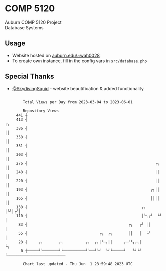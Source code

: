 # COMP 5120
Auburn COMP 5120 Project  
Database Systems

## Usage
- Website hosted on [auburn.edu/~wah0028](https://webhome.auburn.edu/~wah0028/)
- To create own instance, fill in the config vars in `src/database.php`

## Special Thanks
- [@SkydivingSquid](https://github.com/SkydivingSquid) - website beautification & added functionality

```

        Total Views per Day from 2023-03-04 to 2023-06-01

        Repository Views
     441 ┼
     413 ┤                                                            ╭╮
     386 ┤                                                            ││
     358 ┤                                                            ││
     331 ┤                                                            ││
     303 ┤                                                            ││
     276 ┤                                                         ╭╮ ││
     248 ┤                                                         ││ ││
     220 ┤                                                         ││ ││
     193 ┤                                                       ╭╮││ ││
     165 ┤                                                       ││││ ││
     138 ┤                                                   ╭╮  │╰╯│╭╯│
     110 ┤                                                   │╰╮╭╯  ╰╯ │
      83 ┤                                             ╭╮   ╭╯ ││      │
      55 ┤                                ╭╮  ╭╮       ││   │  ╰╯      │
      28 ┤     ╭╮       ╭╮          ╭╮  ╭╮│╰─╮││     ╭─╯╰╮╭╮│          ╰╮
       0 ┼─────╯╰───────╯╰──────────╯╰──╯╰╯  ╰╯╰─────╯   ╰╯╰╯           ╰──────────────────────────

        Chart last updated - Thu Jun  1 23:59:48 2023 UTC
        
```
